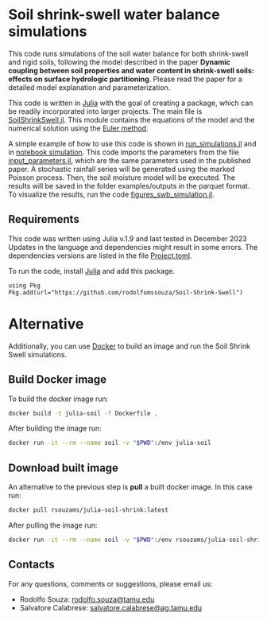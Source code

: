 # Soil shrink-swell water balance simulations

This code runs simulations of the soil water balance for both shrink-swell and rigid soils, following the model described in the paper **Dynamic coupling between soil properties and water content in shrink-swell soils: effects on surface hydrologic partitioning**.
Please read the paper for a detailed model explanation and parameterization.

This code is written in [Julia](https://julialang.org/) with the goal of creating a package, which can be readily incorporated into larger projects.
The main file is [SoilShrinkSwell.jl](src/SoilShrinkSwell.jl).
This module contains the equations of the model and the numerical solution using the [Euler method](https://en.wikipedia.org/wiki/Euler_method).

A simple example of how to use this code is shown in [run_simulations.jl](examples/run_simlation_swb.jl) and in [notebook simulation](examples/example_swb_simulation.ipynb).
This code imports the parameters from the file [input_parameters.jl](examples/input_parameters.jl), which are the same parameters used in the published paper.
A stochastic rainfall series will be generated using the marked Poisson process. Then, the soil moisture model will be executed.
The results will be saved in the folder examples/outputs in the parquet format.
To visualize the results, run the code [figures_swb_simulation.jl](examples/figures_swb_simulation.jl).


## Requirements
This code was written using Julia v.1.9 and last tested in December 2023
Updates in the language and dependencies might result in some errors.
The dependencies versions are listed in the file [Project.toml](Project.toml).

To run the code, install [Julia](https://julialang.org/downloads/) and add this package.

```{julia}
using Pkg
Pkg.add(url="https://github.com/rodolfomssouza/Soil-Shrink-Swell")
```

# Alternative

Additionally, you can use [Docker](https://www.docker.com/) to build an image and run the Soil Shrink Swell simulations.

## Build Docker image

To build the docker image run:

```bash
docker build -t julia-soil -f Dockerfile .
```

After building the image run:

```bash
docker run -it --rm --name soil -v "$PWD":/env julia-soil
```

## Download built image

An alternative to the previous step is **pull** a built docker image. In this case run:

```bash
docker pull rsouzams/julia-soil-shrink:latest

```

After pulling the image run:

```bash
docker run -it --rm --name soil -v "$PWD":/env rsouzams/julia-soil-shrink
```

## Contacts

For any questions, comments or suggestions, please email us:

- Rodolfo Souza: rodolfo.souza@tamu.edu
- Salvatore Calabrese: salvatore.calabrese@ag.tamu.edu

